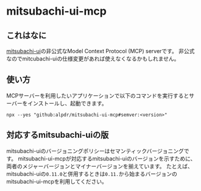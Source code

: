 # mitsubachi-ui-mcp
## これはなに
[mitsubachi-ui](https://github.com/uzabase/mitsubachi-ui)の非公式なModel Context Protocol (MCP) serverです。
非公式なのでmitcubachi-uiの仕様変更があれば使えなくなるかもしれません。

## 使い方
MCPサーバーを利用したいアプリケーションで以下のコマンドを実行するとサーバーをインストールし、起動できます。

```
npx --yes "github:alpdr/mitsubachi-ui-mcp#semver:<version>"
```

## 対応するmitsubachi-uiの版
mitsubachi-uiのバージョニングポリシーはセマンティックバージョニングです。
mitsubachi-ui-mcpが対応するmitsubachi-uiのバージョンを示すために、
両者のメジャーバージョンとマイナーバージョンを揃えています。
たとえば、mitsubachi-uiの`0.11.0`と併用するときは`0.11.`から始まるバージョンのmitsubachi-ui-mcpを利用してください。